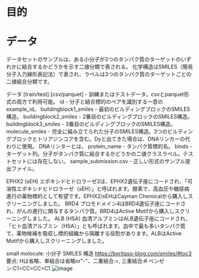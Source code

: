 # 目的
# データ
データセットのサンプルは、ある小分子が3つのタンパク質のターゲットのいずれかに結合するかどうかを示す二値分類で表される。
化学構造はSMILES（簡易分子入力線形表記法）で表され、ラベルは3つのタンパク質のターゲットごとの二値結合分類です。

データ
[train/test].[csv/parquet] - 訓練またはテストデータ。csvとparquet形式の両方で利用可能。
id - 分子と結合標的のペアを識別する一意のexample_id。
buildingblock1_smiles - 最初のビルディングブロックのSMILES構造。
buildingblock2_smiles - 2番目のビルディングブロックのSMILES構造。
buildingblock3_smiles - 3番目のビルディングブロックのSMILES構造。
molecule_smiles - 完全に組み立てられた分子のSMILES構造。3つのビルディングブロックとトリアジンコアを含む。Dyと出てきた場合は、DNAリンカーの代わりに使用。
DNAリンターとは、
protein_name - タンパク質標的名。
binds - ターゲット列。分子がタンパク質に結合するかどうかの二値クラスラベル。テストセットには存在しない。
sample_submission.csv - 正しい形式のサンプル提出ファイル。


EPHX2 (sEH)
エポキシドヒドロラーゼ2は、EPHX2遺伝子座にコードされ、「可溶性エポキシドヒドロラーゼ（sEH）」と呼ばれます。酵素で、高血圧や糖尿病進行の薬物標的として有望です。EPHX2/sEHはCayman Chemicalから購入しスクリーニングしました。
BRD4
ブロモドメイン4はBRD4遺伝子座にコードされ、がんの進行に関与するタンパク質。BRD4はActive Motifから購入しスクリーニングしました。
ALB (HSA)
血清アルブミンはALB遺伝子座にコードされ、「ヒト血清アルブミン（HSA）」とも呼ばれます。血中で最も多いタンパク質で、薬物候補を吸収し標的組織から隔離する役割があります。ALBはActive Motifから購入しスクリーニングしました。


small molocule: 小分子
SMILES 構造 https://boritaso-blog.com/smiles/#toc3
要点: Hは省略、単結合は省略or"-"、二重結合:=, 三重結合:#
ベンゼン:C1=CC=CC=C1
![image](https://github.com/hmhmhhh/BELKA/assets/120243667/901be858-7499-46e4-ab76-d8632f5f259b)

